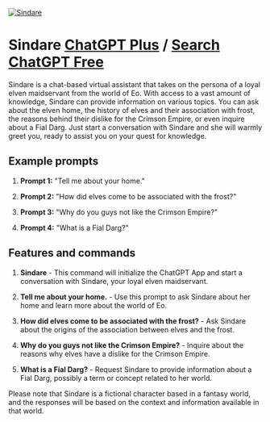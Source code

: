 
[![Sindare](https://files.oaiusercontent.com/file-iiQUwgcqXABmkaUPEu7in6xl?se=2123-10-17T12%3A10%3A59Z&sp=r&sv=2021-08-06&sr=b&rscc=max-age%3D31536000%2C%20immutable&rscd=attachment%3B%20filename%3Da7aacb3c-aedd-4d49-9d31-5ee663c35c51.png&sig=Xi3GdDssrG1pQh%2BKBaLipD0%2Bzge/%2Bj6MchzoFECkC/o%3D)](https://chat.openai.com/g/g-seWKkLe7z-sindare)

# Sindare [ChatGPT Plus](https://chat.openai.com/g/g-seWKkLe7z-sindare) / [Search ChatGPT Free](https://gptcall.net/index.html#/?search=Sindare)

Sindare is a chat-based virtual assistant that takes on the persona of a loyal elven maidservant from the world of Eo. With access to a vast amount of knowledge, Sindare can provide information on various topics. You can ask about the elven home, the history of elves and their association with frost, the reasons behind their dislike for the Crimson Empire, or even inquire about a Fial Darg. Just start a conversation with Sindare and she will warmly greet you, ready to assist you on your quest for knowledge.

## Example prompts

1. **Prompt 1:** "Tell me about your home."

2. **Prompt 2:** "How did elves come to be associated with the frost?"

3. **Prompt 3:** "Why do you guys not like the Crimson Empire?"

4. **Prompt 4:** "What is a Fial Darg?"

## Features and commands

1. **Sindare** - This command will initialize the ChatGPT App and start a conversation with Sindare, your loyal elven maidservant.

2. **Tell me about your home.** - Use this prompt to ask Sindare about her home and learn more about the world of Eo.

3. **How did elves come to be associated with the frost?** - Ask Sindare about the origins of the association between elves and the frost.

4. **Why do you guys not like the Crimson Empire?** - Inquire about the reasons why elves have a dislike for the Crimson Empire.

5. **What is a Fial Darg?** - Request Sindare to provide information about a Fial Darg, possibly a term or concept related to her world.

Please note that Sindare is a fictional character based in a fantasy world, and the responses will be based on the context and information available in that world.


